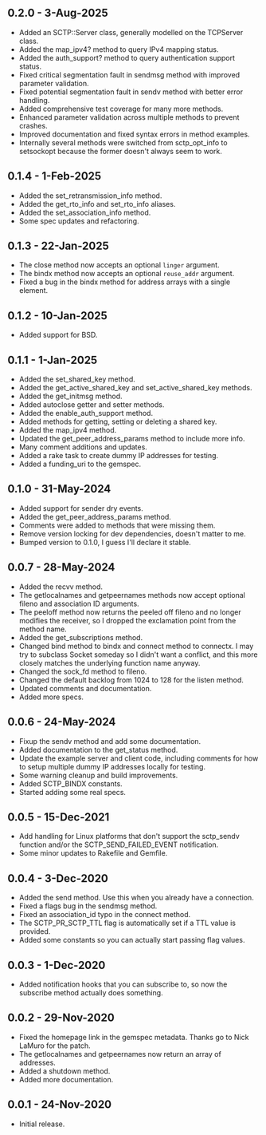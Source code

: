 ## 0.2.0 - 3-Aug-2025
* Added an SCTP::Server class, generally modelled on the TCPServer class.
* Added the map_ipv4? method to query IPv4 mapping status.
* Added the auth_support? method to query authentication support status.
* Fixed critical segmentation fault in sendmsg method with improved parameter validation.
* Fixed potential segmentation fault in sendv method with better error handling.
* Added comprehensive test coverage for many more methods.
* Enhanced parameter validation across multiple methods to prevent crashes.
* Improved documentation and fixed syntax errors in method examples.
* Internally several methods were switched from sctp_opt_info to setsockopt
  because the former doesn't always seem to work.

## 0.1.4 - 1-Feb-2025
* Added the set_retransmission_info method.
* Added the get_rto_info and set_rto_info aliases.
* Added the set_association_info method.
* Some spec updates and refactoring.

## 0.1.3 - 22-Jan-2025
* The close method now accepts an optional `linger` argument.
* The bindx method now accepts an optional `reuse_addr` argument.
* Fixed a bug in the bindx method for address arrays with a single element.

## 0.1.2 - 10-Jan-2025
* Added support for BSD.

## 0.1.1 - 1-Jan-2025
* Added the set_shared_key method.
* Added the get_active_shared_key and set_active_shared_key methods.
* Added the get_initmsg method.
* Added autoclose getter and setter methods.
* Added the enable_auth_support method.
* Added methods for getting, setting or deleting a shared key.
* Added the map_ipv4 method.
* Updated the get_peer_address_params method to include more info.
* Many comment additions and updates.
* Added a rake task to create dummy IP addresses for testing.
* Added a funding_uri to the gemspec.

## 0.1.0 - 31-May-2024
* Added support for sender dry events.
* Added the get_peer_address_params method.
* Comments were added to methods that were missing them.
* Remove version locking for dev dependencies, doesn't matter to me.
* Bumped version to 0.1.0, I guess I'll declare it stable.

## 0.0.7 - 28-May-2024
* Added the recvv method.
* The getlocalnames and getpeernames methods now accept optional fileno and
  association ID arguments.
* The peeloff method now returns the peeled off fileno and no longer modifies
  the receiver, so I dropped the exclamation point from the method name.
* Added the get_subscriptions method.
* Changed bind method to bindx and connect method to connectx. I may try to
  subclass Socket someday so I didn't want a conflict, and this more closely
  matches the underlying function name anyway.
* Changed the sock_fd method to fileno.
* Changed the default backlog from 1024 to 128 for the listen method.
* Updated comments and documentation.
* Added more specs.

## 0.0.6 - 24-May-2024
* Fixup the sendv method and add some documentation.
* Added documentation to the get_status method.
* Update the example server and client code, including comments for how to
  setup multiple dummy IP addresses locally for testing.
* Some warning cleanup and build improvements.
* Added SCTP_BINDX constants.
* Started adding some real specs.

## 0.0.5 - 15-Dec-2021
* Add handling for Linux platforms that don't support the sctp_sendv function
  and/or the SCTP_SEND_FAILED_EVENT notification.
* Some minor updates to Rakefile and Gemfile.

## 0.0.4 - 3-Dec-2020
* Added the send method. Use this when you already have a connection.
* Fixed a flags bug in the sendmsg method.
* Fixed an association_id typo in the connect method.
* The SCTP_PR_SCTP_TTL flag is automatically set if a TTL value is provided.
* Added some constants so you can actually start passing flag values.

## 0.0.3 - 1-Dec-2020
* Added notification hooks that you can subscribe to, so now the subscribe method
  actually does something.

## 0.0.2 - 29-Nov-2020
* Fixed the homepage link in the gemspec metadata. Thanks go to Nick LaMuro for the patch.
* The getlocalnames and getpeernames now return an array of addresses.
* Added a shutdown method.
* Added more documentation.

## 0.0.1 - 24-Nov-2020
* Initial release.
